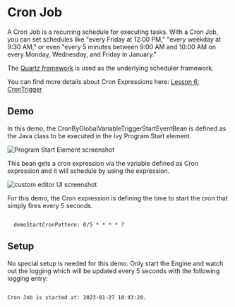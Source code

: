 # Cron Job

A Cron Job is a recurring schedule for executing tasks. With a Cron Job, you can set schedules like "every Friday at 12:00 PM," "every weekday at 9:30 AM," or even "every 5 minutes between 9:00 AM and 10:00 AM on every Monday, Wednesday, and Friday in January."

The [Quartz framework](http://www.quartz-scheduler.org/) is used as the underlying scheduler framework.

You can find more details about Cron Expressions here: [Lesson 6: CronTrigger](http://www.quartz-scheduler.org/documentation/quartz-2.3.0/tutorials/tutorial-lesson-06.html)

## Demo

In this demo, the CronByGlobalVariableTriggerStartEventBean is defined as the Java class to be executed in the Ivy Program Start element.

![Program Start Element screenshot](ProgramStartElement.png "Program Start Element screenshot")

This bean gets a cron expression via the variable defined as Cron expression and it will schedule by using the expression.

![custom editor UI screenshot](customEditorUI.png "custom editor UI screenshot")

For this demo, the Cron expression is defining the time to start the cron that simply fires every 5 seconds.

```

  demoStartCronPattern: 0/5 * * * * ?

```

## Setup

No special setup is needed for this demo. Only start the Engine and watch out the logging which will be updated every 5 seconds with the following logging entry:

```

Cron Job is started at: 2023-01-27 10:43:20.

```
